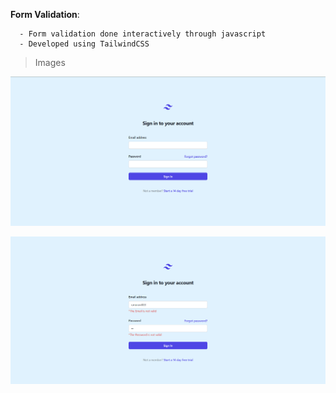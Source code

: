 **Form Validation**:

```
  - Form validation done interactively through javascript
  - Developed using TailwindCSS

```

> Images 

![alt text](image.png)

![alt text](image-1.png)
